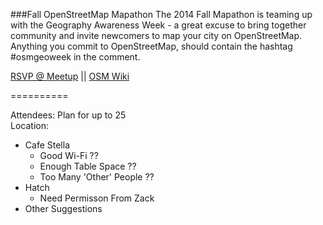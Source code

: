 ###Fall OpenStreetMap Mapathon
The 2014 Fall Mapathon is teaming up with the Geography Awareness Week - a great excuse to bring together community and invite newcomers to map your city on OpenStreetMap. Anything you commit to OpenStreetMap, should contain the hashtag #osmgeoweek in the comment.

[RSVP @ Meetup](http://www.meetup.com/Code4HR/events/213694792/) || [OSM Wiki](http://wiki.openstreetmap.org/wiki/Mapathon/OSM_Geo_Week_2014)

==========

Attendees: Plan for up to 25  
Location:
  * Cafe Stella
    * Good Wi-Fi ??
    * Enough Table Space ??
    * Too Many 'Other' People ??
  * Hatch
    * Need Permisson From Zack
  * Other Suggestions
